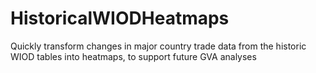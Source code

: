 # HistoricalWIODHeatmaps
Quickly transform changes in major country trade data from the historic WIOD tables into heatmaps, to support future GVA analyses
